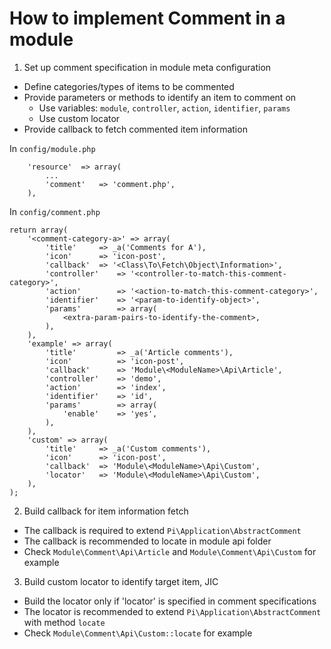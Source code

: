 
How to implement Comment in a module
====================================

1. Set up comment specification in module meta configuration
- Define categories/types of items to be commented
- Provide parameters or methods to identify an item to comment on
  - Use variables: `module`, `controller`, `action`, `identifier`, `params`
  - Use custom locator
- Provide callback to fetch commented item information

In `config/module.php`
```
    'resource'  => array(
        ...
        'comment'   => 'comment.php',
    ),
```

In `config/comment.php`
```
return array(
    '<comment-category-a>' => array(
        'title'     => _a('Comments for A'),
        'icon'      => 'icon-post',
        'callback'  => '<Class\To\Fetch\Object\Information>',
        'controller'    => '<controller-to-match-this-comment-category>',
        'action'        => '<action-to-match-this-comment-category>',
        'identifier'    => '<param-to-identify-object>',
        'params'        => array(
            <extra-param-pairs-to-identify-the-comment>,
        ),
    ),
    'example' => array(
        'title'         => _a('Article comments'),
        'icon'          => 'icon-post',
        'callback'      => 'Module\<ModuleName>\Api\Article',
        'controller'    => 'demo',
        'action'        => 'index',
        'identifier'    => 'id',
        'params'        => array(
            'enable'    => 'yes',
        ),
    ),
    'custom' => array(
        'title'     => _a('Custom comments'),
        'icon'      => 'icon-post',
        'callback'  => 'Module\<ModuleName>\Api\Custom',
        'locator'   => 'Module\<ModuleName>\Api\Custom',
    ),
);
```

2. Build callback for item information fetch
- The callback is required to extend `Pi\Application\AbstractComment`
- The callback is recommended to locate in module api folder
- Check `Module\Comment\Api\Article` and `Module\Comment\Api\Custom` for example

3. Build custom locator to identify target item, JIC
- Build the locator only if 'locator' is specified in comment specifications
- The locator is recommended to extend `Pi\Application\AbstractComment` with method `locate`
- Check `Module\Comment\Api\Custom::locate` for example